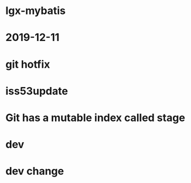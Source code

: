 # lgx-mybatis
# 2019-12-11
# git hotfix
# iss53update
# Git has a mutable index called stage
# dev
# dev change

